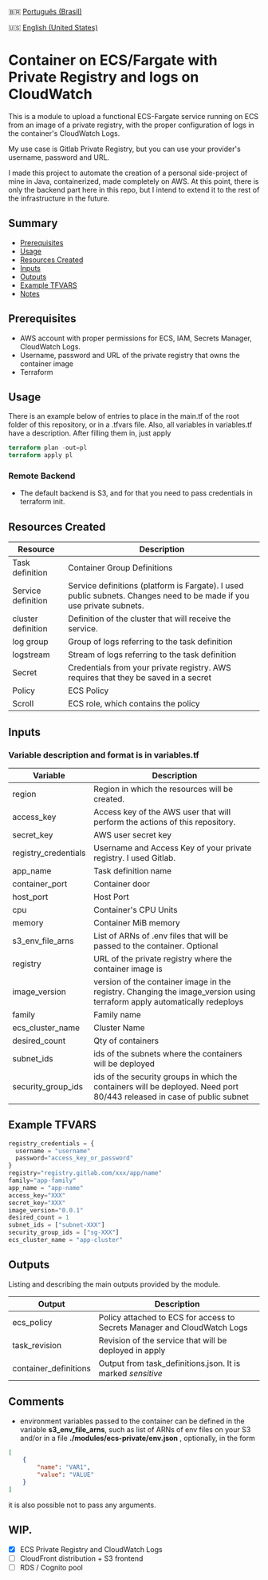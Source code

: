 🇧🇷 [Português (Brasil)](README-pt.md) 

🇺🇸 [English (United States)](README.md)


# Container on ECS/Fargate with Private Registry and logs on CloudWatch

This is a module to upload a functional ECS-Fargate service running on ECS from an image of a private registry, with the proper configuration of logs in the container's CloudWatch Logs.

My use case is Gitlab Private Registry, but you can use your provider's username, password and URL.

I made this project to automate the creation of a personal side-project of mine in Java, containerized, made completely on AWS. At this point, there is only the backend part here in this repo, but I intend to extend it to the rest of the infrastructure in the future.

## Summary
- [Prerequisites](#Prerequisites)
- [Usage](#usage)
- [Resources Created](#resources-created)
- [Inputs](#inputs)
- [Outputs](#outputs)
- [Example TFVARS](#example-tfvars)
- [Notes](#notes)

## Prerequisites

- AWS account with proper permissions for ECS, IAM, Secrets Manager, CloudWatch Logs.
- Username, password and URL of the private registry that owns the container image
- Terraform

## Usage

There is an example below of entries to place in the main.tf of the root folder of this repository, or in a .tfvars file. Also, all variables in variables.tf have a description. After filling them in, just apply
``` terraform
terraform plan -out=pl
terraform apply pl
```
### Remote Backend
- The default backend is S3, and for that you need to pass credentials in terraform init.

## Resources Created

| Resource | Description |
| --------- | --------------------------- |
| Task definition | Container Group Definitions |
| Service definition | Service definitions (platform is Fargate). I used public subnets. Changes need to be made if you use private subnets. |
| cluster definition | Definition of the cluster that will receive the service. |
| log group | Group of logs referring to the task definition |
| logstream | Stream of logs referring to the task definition |
| Secret | Credentials from your private registry. AWS requires that they be saved in a secret |
| Policy | ECS Policy |
| Scroll | ECS role, which contains the policy |


## Inputs
### Variable description and format is in variables.tf

| Variable | Description |
| ---------- | --------------------------- |
| region | Region in which the resources will be created. |
| access_key | Access key of the AWS user that will perform the actions of this repository. |
| secret_key | AWS user secret key |
| registry_credentials | Username and Access Key of your private registry. I used Gitlab. |
| app_name | Task definition name |
| container_port | Container door |
| host_port | Host Port |
| cpu | Container's CPU Units |
| memory | Container MiB memory |
| s3_env_file_arns | List of ARNs of .env files that will be passed to the container. Optional |
| registry | URL of the private registry where the container image is |
| image_version | version of the container image in the registry. Changing the image_version using terraform apply automatically redeploys |
| family | Family name |
| ecs_cluster_name | Cluster Name |
| desired_count | Qty of containers |
| subnet_ids | ids of the subnets where the containers will be deployed |
| security_group_ids | ids of the security groups in which the containers will be deployed. Need port 80/443 released in case of public subnet |

## Example TFVARS
``` terraform
registry_credentials = {
  username = "username"
  password="access_key_or_password"
}
registry="registry.gitlab.com/xxx/app/name"
family="app-family"
app_name = "app-name"
access_key="XXX"
secret_key="XXX"
image_version="0.0.1"
desired_count = 1
subnet_ids = ["subnet-XXX"]
security_group_ids = ["sg-XXX"]
ecs_cluster_name = "app-cluster"
```

## Outputs

Listing and describing the main outputs provided by the module.

| Output | Description |
| --------- | --------------------------- |
| ecs_policy | Policy attached to ECS for access to Secrets Manager and CloudWatch Logs |
| task_revision | Revision of the service that will be deployed in apply |
| container_definitions | Output from task_definitions.json. It is marked *sensitive* |


## Comments
- environment variables passed to the container can be defined in the variable **s3_env_file_arns**, such as list of ARNs of env files on your S3 and/or in a file **./modules/ecs-private/env.json** , optionally, in the form
```json
[
    {
        "name": "VAR1",
        "value": "VALUE"
    }
]
```
it is also possible not to pass any arguments.

## WIP.
- [x] ECS Private Registry and CloudWatch Logs
- [ ] CloudFront distribution + S3 frontend
- [ ] RDS / Cognito pool